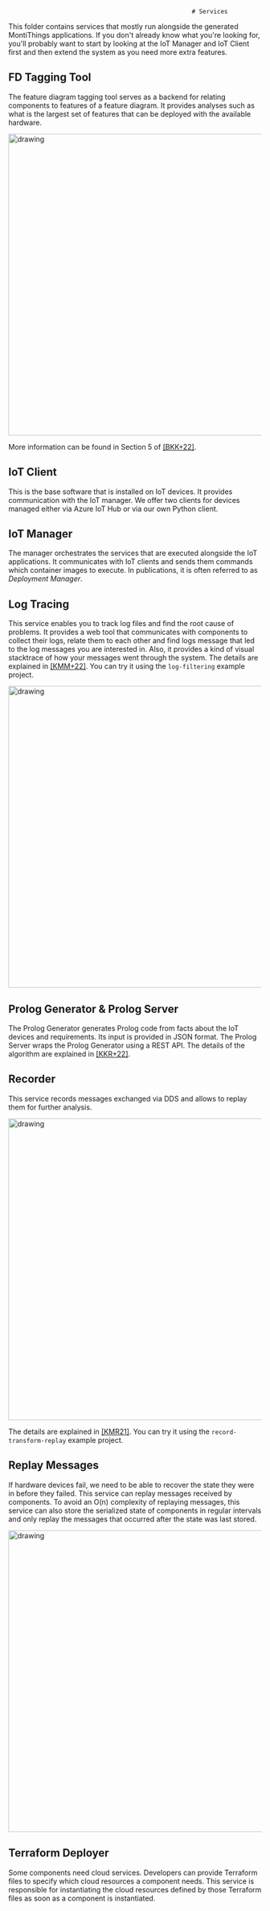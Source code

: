                                                        # Services

This folder contains services that mostly run alongside the generated
MontiThings applications.
If you don't already know what you're looking for, you'll probably
want to start by looking at the IoT Manager and IoT Client first and
then extend the system as you need more extra features.

## FD Tagging Tool

The feature diagram tagging tool serves as a backend for relating
components to features of a feature diagram.
It provides analyses such as what is the largest set of features that
can be deployed with the available hardware.


<img src="../docs/FDTagging.png" alt="drawing" width="600px"/>

More information can be found in Section 5 of [[BKK+22]](https://www.se-rwth.de/publications/Model-Driven-IoT-App-Stores-Deploying-Customizable-Software-Products-to-Heterogeneous-Devices.pdf).

## IoT Client

This is the base software that is installed on IoT devices.
It provides communication with the IoT manager.
We offer two clients for devices managed either via Azure IoT Hub or
via our own Python client.

## IoT Manager

The manager orchestrates the services that are executed alongside the
IoT applications.
It communicates with IoT clients and sends them commands which
container images to execute.
In publications, it is often referred to as *Deployment Manager*.

## Log Tracing

This service enables you to track log files and find the root cause of
problems.
It provides a web tool that communicates with components to collect
their logs, relate them to each other and find logs message that
led to the log messages you are interested in.
Also, it provides a kind of visual stacktrace of how your messages
went through the system.
The details are explained in [[KMM+22]](https://www.se-rwth.de/publications/Web-Based-Tracing-for-Model-Driven-Applications.pdf).
You can try it using the `log-filtering` example project.

<img src="../docs/LogTracingScreenshot.png" alt="drawing" width="600px"/>


## Prolog Generator & Prolog Server

The Prolog Generator generates Prolog code from facts about the
IoT devices and requirements.
Its input is provided in JSON format.
The Prolog Server wraps the Prolog Generator using a REST API.
The details of the algorithm are explained in
[[KKR+22]](https://www.se-rwth.de/publications/Model-driven-Self-adaptive-Deployment-of-Internet-of-Things-Applications-with-Automated-Modification-Proposals.pdf).

## Recorder

This service records messages exchanged via DDS and allows to replay
them for further analysis.

<img src="../docs/ReplayConcept.png" alt="drawing" width="600px"/>

The details are explained in [[KMR21]](https://www.se-rwth.de/publications/Understanding-and-Improving-Model-Driven-IoT-Systems-through-Accompanying-Digital-Twins.pdf).
You can try it using the `record-transform-replay` example project.

## Replay Messages

If hardware devices fail, we need to be able to recover the state
they were in before they failed.
This service can replay messages received by components.
To avoid an O(n) complexity of replaying messages, this service can
also store the serialized state of components in regular intervals and
only replay the messages that occurred after the state was last stored.

<img src="../docs/Replayer.png" alt="drawing" width="600px"/>

## Terraform Deployer

Some components need cloud services.
Developers can provide Terraform files to specify which cloud
resources a component needs.
This service is responsible for instantiating the cloud resources
defined by those Terraform files as soon as a component is
instantiated.